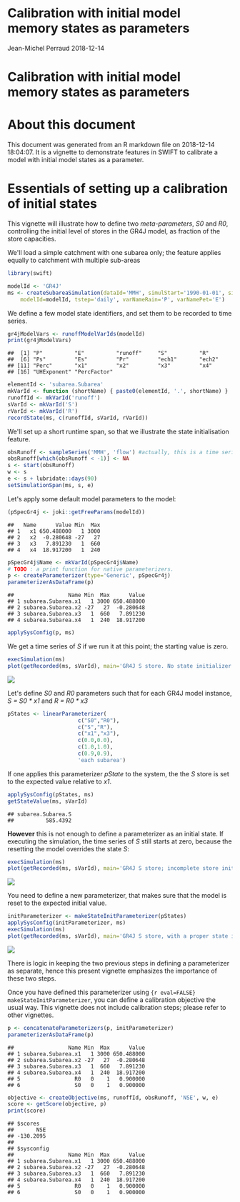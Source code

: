 Calibration with initial model memory states as parameters
================
Jean-Michel Perraud
2018-12-14

Calibration with initial model memory states as parameters
==========================================================

About this document
===================

This document was generated from an R markdown file on 2018-12-14 18:04:07. It is a vignette to demonstrate features in SWIFT to calibrate a model with initial model states as a parameter.

Essentials of setting up a calibration of initial states
========================================================

This vignette will illustrate how to define two *meta-parameters*, *S0* and *R0*, controlling the initial level of stores in the GR4J model, as fraction of the store capacities.

We'll load a simple catchment with one subarea only; the feature applies equally to catchment with multiple sub-areas

``` r
library(swift)

modelId <- 'GR4J'
ms <- createSubareaSimulation(dataId='MMH', simulStart='1990-01-01', simulEnd='2005-12-31', 
    modelId=modelId, tstep='daily', varNameRain='P', varNamePet='E')
```

We define a few model state identifiers, and set them to be recorded to time series.

``` r
gr4jModelVars <- runoffModelVarIds(modelId)
print(gr4jModelVars)
```

    ##  [1] "P"          "E"          "runoff"     "S"          "R"         
    ##  [6] "Ps"         "Es"         "Pr"         "ech1"       "ech2"      
    ## [11] "Perc"       "x1"         "x2"         "x3"         "x4"        
    ## [16] "UHExponent" "PercFactor"

``` r
elementId <- 'subarea.Subarea'
mkVarId <- function (shortName) { paste0(elementId, '.', shortName) }
runoffId <- mkVarId('runoff')
sVarId <- mkVarId('S')
rVarId <- mkVarId('R')
recordState(ms, c(runoffId, sVarId, rVarId))
```

We'll set up a short runtime span, so that we illustrate the state initialisation feature.

``` r
obsRunoff <- sampleSeries('MMH', 'flow') #actually, this is a time series of runoff depth, not streamflow rate
obsRunoff[which(obsRunoff < -1)] <- NA
s <- start(obsRunoff)
w <- s
e <- s + lubridate::days(90)
setSimulationSpan(ms, s, e)
```

Let's apply some default model parameters to the model:

``` r
(pSpecGr4j <- joki::getFreeParams(modelId))
```

    ##   Name      Value Min  Max
    ## 1   x1 650.488000   1 3000
    ## 2   x2  -0.280648 -27   27
    ## 3   x3   7.891230   1  660
    ## 4   x4  18.917200   1  240

``` r
pSpecGr4j$Name <- mkVarId(pSpecGr4j$Name)
# TODO : a print function for native parameterizers.
p <- createParameterizer(type='Generic', pSpecGr4j)
parameterizerAsDataFrame(p)
```

    ##                 Name Min  Max      Value
    ## 1 subarea.Subarea.x1   1 3000 650.488000
    ## 2 subarea.Subarea.x2 -27   27  -0.280648
    ## 3 subarea.Subarea.x3   1  660   7.891230
    ## 4 subarea.Subarea.x4   1  240  18.917200

``` r
applySysConfig(p, ms)
```

We get a time series of *S* if we run it at this point; the starting value is zero.

``` r
execSimulation(ms)
plot(getRecorded(ms, sVarId), main='GR4J S store. No state initializer')
```

<img src="/home/per202/src/csiro/stash/swift/bindings/R/pkgs/swift/vignettes/calibration_initial_states/calibration_initial_states_files/figure-markdown_github/unnamed-chunk-6-1.png" style="display:block; margin: auto" style="display: block; margin: auto;" />

Let's define *S0* and *R0* parameters such that for each GR4J model instance, *S = S0 \* x1* and *R = R0 \* x3*

``` r
pStates <- linearParameterizer(
                      c("S0","R0"), 
                      c("S","R"), 
                      c("x1","x3"),
                      c(0.0,0.0), 
                      c(1.0,1.0), 
                      c(0.9,0.9), 
                      'each subarea')
```

If one applies this parameterizer *pState* to the system, the the *S* store is set to the expected value relative to *x1*.

``` r
applySysConfig(pStates, ms)
getStateValue(ms, sVarId)
```

    ## subarea.Subarea.S 
    ##          585.4392

**However** this is not enough to define a parameterizer as an initial state. If executing the simulation, the time series of *S* still starts at zero, because the resetting the model overrides the state *S*:

``` r
execSimulation(ms)
plot(getRecorded(ms, sVarId), main='GR4J S store; incomplete store initialization')
```

<img src="/home/per202/src/csiro/stash/swift/bindings/R/pkgs/swift/vignettes/calibration_initial_states/calibration_initial_states_files/figure-markdown_github/unnamed-chunk-9-1.png" style="display:block; margin: auto" style="display: block; margin: auto;" />

You need to define a new parameterizer, that makes sure that the model is reset to the expected initial value.

``` r
initParameterizer <- makeStateInitParameterizer(pStates)
applySysConfig(initParameterizer, ms)
execSimulation(ms)
plot(getRecorded(ms, sVarId), main='GR4J S store, with a proper state initializer')
```

<img src="/home/per202/src/csiro/stash/swift/bindings/R/pkgs/swift/vignettes/calibration_initial_states/calibration_initial_states_files/figure-markdown_github/unnamed-chunk-10-1.png" style="display:block; margin: auto" style="display: block; margin: auto;" />

There is logic in keeping the two previous steps in defining a parameterizer as separate, hence this present vignette emphasizes the importance of these two steps.

Once you have defined this parameterizer using `{r eval=FALSE} makeStateInitParameterizer`, you can define a calibration objective the usual way. This vignette does not include calibration steps; please refer to other vignettes.

``` r
p <- concatenateParameterizers(p, initParameterizer)
parameterizerAsDataFrame(p)
```

    ##                 Name Min  Max      Value
    ## 1 subarea.Subarea.x1   1 3000 650.488000
    ## 2 subarea.Subarea.x2 -27   27  -0.280648
    ## 3 subarea.Subarea.x3   1  660   7.891230
    ## 4 subarea.Subarea.x4   1  240  18.917200
    ## 5                 R0   0    1   0.900000
    ## 6                 S0   0    1   0.900000

``` r
objective <- createObjective(ms, runoffId, obsRunoff, 'NSE', w, e)
score <- getScore(objective, p)
print(score)
```

    ## $scores
    ##       NSE 
    ## -130.2095 
    ## 
    ## $sysconfig
    ##                 Name Min  Max      Value
    ## 1 subarea.Subarea.x1   1 3000 650.488000
    ## 2 subarea.Subarea.x2 -27   27  -0.280648
    ## 3 subarea.Subarea.x3   1  660   7.891230
    ## 4 subarea.Subarea.x4   1  240  18.917200
    ## 5                 R0   0    1   0.900000
    ## 6                 S0   0    1   0.900000
